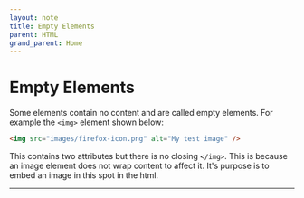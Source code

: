 ```yaml
---
layout: note
title: Empty Elements
parent: HTML
grand_parent: Home
---
```


# Empty Elements

Some elements contain no content and are called empty elements. For example the `<img>` element shown below:

```html
<img src="images/firefox-icon.png" alt="My test image" />
```

This contains two attributes but there is no closing `</img>`. This is because an image element does not wrap content to affect it. It's purpose is to embed an image in this spot in the html.

---
